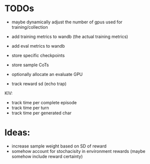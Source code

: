 # TODOs

<!-- - make num train gpus more flexible (i.e. 1-n) -->
<!-- - create warning if not all gpus are used -->
<!-- - track invalid move rate -->
<!-- - better default name for wandb run -->
<!-- - keep track of win-rate by pid -->
<!-- - make sure to only submit the final action (i.e. add action extraction logic) -->
<!-- - add format reward -->
<!-- - add standard formatting options -->


- maybe dynamically adjust the number of gpus used for training/collection
- add training metrics to wandb (the actual training metrics)
- add eval metrics to wandb
- store specific checkpoints
- store sample CoTs

- optionally allocate an evaluate GPU


- track reward sd (echo trap)

KIV:
- track time per complete episode
- track time per turn
- track time per generated char




# Ideas:
- increase sample weight based on SD of reward 
- somehow account for stochacisity in environment rewards (maybe somehow include reward certainty)